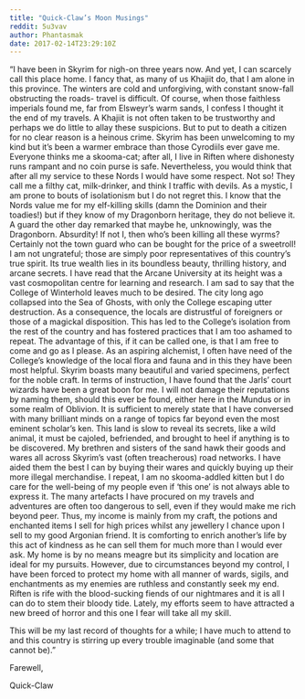 ```yaml
---
title: "Quick-Claw’s Moon Musings"
reddit: 5u3vav
author: Phantasmak
date: 2017-02-14T23:29:10Z
---
```


“I have been in Skyrim for nigh-on three years now. And yet, I can scarcely call this place home. I fancy that, as many of us Khajiit do, that I am alone in this province. The winters are cold and unforgiving, with constant snow-fall obstructing the roads- travel is difficult. Of course, when those faithless imperials found me, far from Elsweyr’s warm sands, I confess I thought it the end of my travels. A Khajiit is not often taken to be trustworthy and perhaps we do little to allay these suspicions. But to put to death a citizen for no clear reason is a heinous crime. Skyrim has been unwelcoming to my kind but it’s been a warmer embrace than those Cyrodiils ever gave me. Everyone thinks me a skooma-cat; after all, I live in Riften where dishonesty runs rampant and no coin purse is safe. Nevertheless, you would think that after all my service to these Nords I would have some respect. Not so! They call me a filthy cat, milk-drinker, and think I traffic with devils. As a mystic, I am prone to bouts of isolationism but I do not regret this. I know that the Nords value me for my elf-killing skills (damn the Dominion and their toadies!) but if they know of my Dragonborn heritage, they do not believe it. A guard the other day remarked that maybe he, unknowingly, was the Dragonborn. Absurdity! If not I, then who’s been killing all these wyrms? Certainly not the town guard who can be bought for the price of a sweetroll! I am not ungrateful; those are simply poor representatives of this country’s true spirit. Its true wealth lies in its boundless beauty, thrilling history, and arcane secrets. I have read that the Arcane University at its height was a vast cosmopolitan centre for learning and research. I am sad to say that the College of Winterhold leaves much to be desired. The city long ago collapsed into the Sea of Ghosts, with only the College escaping utter destruction. As a consequence, the locals are distrustful of foreigners or those of a magickal disposition. This has led to the College’s isolation from the rest of the country and has fostered practices that I am too ashamed to repeat. The advantage of this, if it can be called one, is that I am free to come and go as I please. As an aspiring alchemist, I often have need of the College’s knowledge of the local flora and fauna and in this they have been most helpful. Skyrim boasts many beautiful and varied specimens, perfect for the noble craft. In terms of instruction, I have found that the Jarls’ court wizards have been a great boon for me. I will not damage their reputations by naming them, should this ever be found, either here in the Mundus or in some realm of Oblivion. It is sufficient to merely state that I have conversed with many brilliant minds on a range of topics far beyond even the most eminent scholar’s ken. This land is slow to reveal its secrets, like a wild animal, it must be cajoled, befriended, and brought to heel if anything is to be discovered. 
My brethren and sisters of the sand hawk their goods and wares all across Skyrim’s vast (often treacherous) road networks. I have aided them the best I can by buying their wares and quickly buying up their more illegal merchandise. I repeat, I am no skooma-addled kitten but I do care for the well-being of my people even if ‘this one’ is not always able to express it. The many artefacts I have procured on my travels and adventures are often too dangerous to sell, even if they would make me rich beyond peer. Thus, my income is mainly from my craft, the potions and enchanted items I sell for high prices whilst any jewellery I chance upon I sell to my good Argonian friend. It is comforting to enrich another’s life by this act of kindness as he can sell them for much more than I would ever ask. My home is by no means meagre but its simplicity and location are ideal for my pursuits. However, due to circumstances beyond my control, I have been forced to protect my home with all manner of wards, sigils, and enchantments as my enemies are ruthless and constantly seek my end. Riften is rife with the blood-sucking fiends of our nightmares and it is all I can do to stem their bloody tide. Lately, my efforts seem to have attracted a new breed of horror and this one I fear will take all my skill. 

This will be my last record of thoughts for a while; I have much to attend to and this country is stirring up every trouble imaginable (and some that cannot be).”

Farewell, 

Quick-Claw

